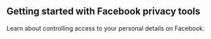 ## Getting started with Facebook privacy tools
Learn about controlling access to your personal details on Facebook.
